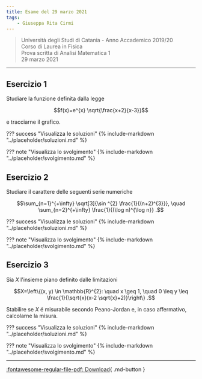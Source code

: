 ```yaml
---
title: Esame del 29 marzo 2021
tags:
    - Giuseppa Rita Cirmi
---
```


>Università degli Studi di Catania - Anno Accademico 2019/20<br>
Corso di Laurea in Fisica<br>
Prova scritta di Analisi Matematica 1<br>
29 marzo 2021

---

## Esercizio 1
Studiare la funzione definita dalla legge

$$f(x)=e^{x} \sqrt{\frac{x+2}{x-3}}$$

e tracciarne il grafico.

??? success "Visualizza le soluzioni"
    {% include-markdown "../placeholder/soluzioni.md" %}

??? note "Visualizza lo svolgimento"
    {% include-markdown "../placeholder/svolgimento.md" %}

## Esercizio 2
Studiare il carattere delle seguenti serie numeriche

$$\sum_{n=1}^{+\infty} \sqrt[3]{\sin ^{2} \frac{1}{(n+2)^{3}}}, \quad \sum_{n=2}^{+\infty} \frac{1}{(\log n)^{\log n}} .$$

??? success "Visualizza le soluzioni"
    {% include-markdown "../placeholder/soluzioni.md" %}

??? note "Visualizza lo svolgimento"
    {% include-markdown "../placeholder/svolgimento.md" %}

## Esercizio 3
Sia $X$ l'insieme piano definito dalle limitazioni

$$X=\left\{(x, y) \in \mathbb{R}^{2}: \quad x \geq 1, \quad 0 \leq y \leq \frac{1}{\sqrt{x}(x-2 \sqrt{x}+2)}\right\} .$$

Stabilire se $X$ é misurabile secondo Peano-Jordan e, in caso
affermativo, calcolarne la misura.

??? success "Visualizza le soluzioni"
    {% include-markdown "../placeholder/soluzioni.md" %}

??? note "Visualizza lo svolgimento"
    {% include-markdown "../placeholder/svolgimento.md" %}

---

[:fontawesome-regular-file-pdf: Download](pdf/2021-03-29.pdf){ .md-button }
